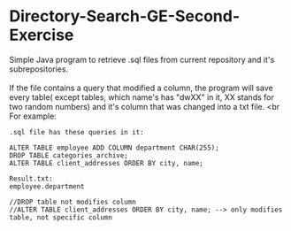 # Directory-Search-GE-Second-Exercise

Simple Java program to retrieve .sql files from current repository and it's subrepositories.<br><br>
If the file contains a query that modified a column, the program will save every table( except tables, which name's has "dwXX" in it, XX stands for two random numbers) and it's column that was changed into a txt file. 
<br<br>
For example:
```
.sql file has these queries in it:

ALTER TABLE employee ADD COLUMN department CHAR(255);
DROP TABLE categories_archive;
ALTER TABLE client_addresses ORDER BY city, name;

Result.txt:
employee.department

//DROP table not modifies column
//ALTER TABLE client_addresses ORDER BY city, name; --> only modifies table, not specific column

```
